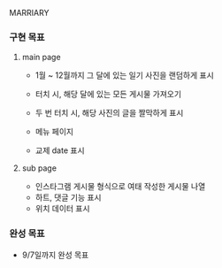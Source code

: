 MARRIARY

### 구현 목표 ###

1. main page
   - 1월 ~ 12월까지 그 달에 있는 일기 사진을 랜덤하게 표시
   - 터치 시, 해당 달에 있는 모든 게시물 가져오기
   - 두 번 터치 시, 해당 사진의 글을 짤막하게 표시
  
   - 메뉴 페이지
   - 교제 date 표시

2. sub page
   - 인스타그램 게시물 형식으로 여태 작성한 게시물 나열
   - 하트, 댓글 기능 표시
   - 위치 데이터 표시


### 완성 목표 ###

- 9/7일까지 완성 목표

